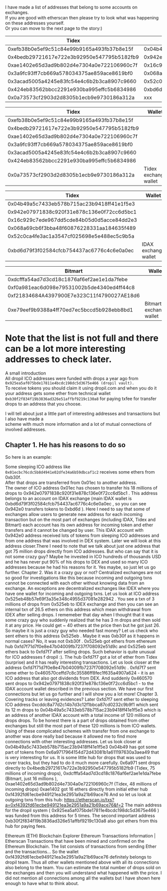 I have made a list of addresses that belong to some accounts on exchanges.<br>
If you are good with etherscan then please try to look what was happening on these addresses yourself.<br>
Or you can move to the next page to the story:)

Tidex                                      | IDAX                                       | Bitmart
------------------------------------------ | ------------------------------------------ | ------------------------------------------
0xefb38b0e5ef9c51c84e99b9165a493fb37b8e15f | 0x04b49a5c7433eb578b715ac23b9418ff41e1f5e3 | 0xdcfffa54ad7d3cd18c1876af6ef2ae1e1da7febe
0x4bedb29721617e722e3b92950e547795b5182fb9 | 0x942e07971838c920f31e878c136e0f72cc6d5bc1 | 0xf0a981eac6d098e79531002b5de4340ed4ff44c8
0xae1402e65d3ad9b802d4e7304a0e722106960c7f | 0x16c929c7ede967dd5cde84b05d0d5acce84dd2e3 | 0xf21834684A4397900E7e323C11f4790027AE18d6
0x3a9fc93ff7cb669a578034375ae859ace8619bf0 | 0x068a69cb6f3bba48f60876228331aa184635f489 | 0xe79eef9b9388a4ff70ed7ec5bccd5b928ebb8bd1
0x3acad5005a4245e83fc54e4c6b2b3ca8907c9660 | 0x52c0ca4fe3ac1a3547cf025698e5e488ec5c9b5a | xxx
0x424eb83562bbcc2291e930ba995effc5b6834986 | 0xbd6d79f3f02584cfcb754437ac6776c4c6e0a0ec | xxx
0x0a73573cf2903d2d8305b1ecb9e9730186a312a  | xxx                                        | xxx

Tidex                                      | Wallet
------------------------------------------ | ---------------------
0xefb38b0e5ef9c51c84e99b9165a493fb37b8e15f |
0x4bedb29721617e722e3b92950e547795b5182fb9 |
0xae1402e65d3ad9b802d4e7304a0e722106960c7f |
0x3a9fc93ff7cb669a578034375ae859ace8619bf0 |
0x3acad5005a4245e83fc54e4c6b2b3ca8907c9660 |
0x424eb83562bbcc2291e930ba995effc5b6834986 |
0x0a73573cf2903d2d8305b1ecb9e9730186a312a  | Tidex exchange wallet

Tidex                                      | Wallet
------------------------------------------ | --------------------
0x04b49a5c7433eb578b715ac23b9418ff41e1f5e3 |
0x942e07971838c920f31e878c136e0f72cc6d5bc1 |
0x16c929c7ede967dd5cde84b05d0d5acce84dd2e3 |
0x068a69cb6f3bba48f60876228331aa184635f489 |
0x52c0ca4fe3ac1a3547cf025698e5e488ec5c9b5a |
0xbd6d79f3f02584cfcb754437ac6776c4c6e0a0ec | IDAX exchange wallet

Bitmart                                    | Wallet
------------------------------------------ | -----------------------
0xdcfffa54ad7d3cd18c1876af6ef2ae1e1da7febe |
0xf0a981eac6d098e79531002b5de4340ed4ff44c8 |
0xf21834684A4397900E7e323C11f4790027AE18d6 |
0xe79eef9b9388a4ff70ed7ec5bccd5b928ebb8bd1 | Bitmart exchange wallet

# Note that the list is not full and there can be a lot more interesting addresses to check later.

A small introduction<br>
All dropil ICO addresses were funded with drops a year ago from<br>
`0x925ea5af075bde17811e4bcdc198dc5d3675e466 (dropil vault).`<br>
To receive tokens you should claim it using dropil.com and when you do it your address gets some ether from technical wallet<br>
`0xb30f2f834f19b3836ad326e51affbf9219c130a8` for paying txfee for transfer drops to an address that you choose.

I will tell about just a little part of interesting addresses and transactions but I also have made a<br>
scheme with much more information and a lot of mutual connections of involved addresses.

## Chapter 1\. He has his reasons to do so

So here is an example:

Some sleeping ICO address like `0x01ecbc76cdc5b8d4941e02dfe34a6b59dbcaf1c2` receives some ethers from 0xb30f.<br>
After that drops are transferred from 0x01ec to another address.<br>
The owner of ICO address 0x01ec has chosen to transfer his 18 millions of drops to 0x942e07971838c920f31e878c136e0f72cc6d5bc1 . This address belongs to an account on IDAX exchange (main IDAX wallet is 0xbd6d79f3f02584cfcb754437ac6776c4c6e0a0ec , so you can see 0x942e0 transfers tokens to 0xbd6d ). Here I need to say that some of exchanges allow users to generate new address for each incoming transaction but on the most part of exchanges (including IDAX, Tidex and Bitmart) each account has its own address for incoming token and ether transfers and it cannot be changed by user. This IDAX account with 0x942e0 address received lots of tokens from sleeping ICO addresses and from one address that was involved in DEX system. Later we will look at this address closer.There I need to note that we talk about just one address that got 75 million drops directly from ICO addresses. But who can say that it is not some crazy guy? Maybe he invested in ICO hundreds of thousands USD and he has never put 90% of his drops to DEX and used so many ICO addresses because he had his reasons for it. Yes maybe, so just let us go further. Chapter 2\. Was it a crazy guy or not? Centralized exchanges are not so good for investigations like this because incoming and outgoing txns cannot be connected with each other without knowing data from an exchange. An exceptions are decentralized exchanges like IDEX where you have one wallet for incoming and outgoing txns. Let us look at ICO address 0x525eb48b57e69f3a35e348c4955d37081e282942 . You see a txn of 3 millions of drops from 0x525eb to IDEX exchange and then you can see an internal txn of 26.5 ethers on this address which mean withdrawal from IDEX after selling drops. I rememeber that day when I thought that it was some crazy guy who suddenly realized that he has 3 m drops and then sold it at any price. He could get ~ 40 ethers at the price then but he got just 26\. So maybe it is just a crazy guy who needed fast money? Let us check who sent ethers to this address 0x525eb . Maybe it was 0xb30f as it happens in normal cases? No, it was not 0xb30f . 0x525eb got ethers from ethereum hub 0xfd7f71d7f0e8e47b04009fb7237f708092e51d9c and 0x525eb sent ethers back to 0xfd7f7 after selling drops. Such behavior is quite unusual for ICO addresses f dropil :). The hub 0xfd7f7 got a lot of ether from Tidex (surprise) and it has really interesting transactions. Let us look closer at the address 0xfd7f71d7f0e8e47b04009fb7237f708092e51d9c . 0xfd7f7 sent some ether to 0x460570ceffd7c8c35586ff8fec1f635a4907a624 - it is an ICO address that also got dividends from DEX. And suddenly 0x460570 sent drops to 0x942e07971838c920f31e878c136e0f72cc6d5bc1 - to the IDAX account wallet described in the previous section. We have our first connections but let us go further and I will show you a lot more! Chapter 3\. Covering tracks or leaving evidences? Later 0xfd7f7 sent ether to sleeping ICO address 0xcddc8a77d2c14b7d3c12f1bbca87cd0232c9b9f1 which sent its 12 m drops to 0x04b49a5c7433eb578b715ac23b9418ff41e1f5e3 which is an address of another IDAX account with a total income of 120 millions of drops drops. To be honest there is a part of drops obtained from other exchanges but still the most part of these 120 millions is from ICO wallets. Using of these complicated schemes with transfer from one exchange to another was done really bad because it allowed me to find more connections with other interesting addresses. Let us look closer at 0x04b49a5c7433eb578b715ac23b9418ff41e1f5e3 0x04b49 has got some part of tokens from 0x6a9717964154d72d43081b1a611197630a3aea49 that is very interesting for us. It is some little hub for drops that was used to cover tracks, but they had to do it much more carefully. 0x6a971 sent drops directly to 0x4bedb29721617e722e3b92950e547795b5182fb9 (Tidex, 75 millions of incoming drops), 0xdcfffa54ad7d3cd18c1876af6ef2ae1e1da7febe (Bitmart, just 16 millions ), 0xae1402e65d3ad9b802d4e7304a0e722106960c7f (Tidex, 48 millions of incoming drops) 0xae1402 got 16 ethers directly from initial ether hub 0xf4392fd61ecbe949121ea3e2951a9a21b69ace76 And so let us look at outgoing txns from this hub: <https://etherscan.io/txs?a=0xf4392fd61ecbe949121ea3e2951a9a21b69ace76&f=2> The main address for the dropil system ( 0x925ea5af075bde17811e4bcdc198dc5d3675e466 ) was funded from this address for 5 times. The second important address 0xb30f2f834f19b3836ad326e51affbf9219c130a8 also got ethers from this hub for paying fees.

Ethereum (ETH) Blockchain Explorer Ethereum Transactions Information | Etherscan Transactions that have been mined and confirmed on the Ethereum Blockchain. The list consists of transactions from sending Ether and the transactions... So the wallet 0xf4392fd61ecbe949121ea3e2951a9a21b69ace76 definitely belongs to dropil team. Thus all other wallets mentioned above with all its connections also belong to the team. You can estimate the total number of drops sold on the exchanges and then you will understand what happened with the price. I did not mention all connections among all the wallets but I have shown here enough to have what to think about.
